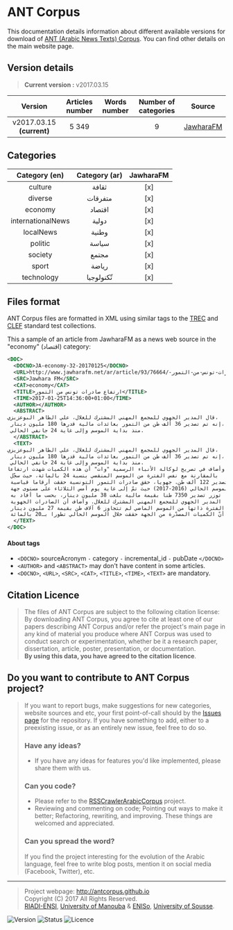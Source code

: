 ANT Corpus
=============================

This documentation details information about different available versions for download of [ANT (Arabic News Texts) Corpus](http://antcorpus.github.io).
You can find other details on the main website page.

Version details
---------------
> **Current version :** v2017.03.15

| Version  | Articles number | Words number | Number of categories | Source
| :------: | :-------------: | :---------: | :-------------------: | :-----:|
| v2017.03.15 **(current)** | 5 349  | | 9 | [JawharaFM](http://www.jawharafm.net/ar/) |

Categories
----------------

| Category (en)  | Category (ar) | JawharaFM |
| :------: | :-------------: | :---------: |
| culture | ثقافة | [x] |
| diverse | متفرقات | [x] |
| economy | اقتصاد | [x] |
| internationalNews | دولية | [x] |
| localNews | وطنية | [x] |
| politic | سياسة | [x] |
| society | مجتمع | [x] |
| sport | رياضة | [x] |
| technology | تّكنولوجيا | [x] |

Files format
----------------
ANT Corpus files are formatted in XML using similar tags to the [TREC](http://trec.nist.gov/) and [CLEF](http://www.clef-initiative.eu/) standard test collections.

This a sample of an article from JawharaFM as a news web source in the "economy" (اقتصاد) category:
```xml
<DOC>
  <DOCNO>JA-economy-32-20170125</DOCNO>
  <URL>http://www.jawharafm.net/ar/article/ارتفاع-صادرات-تونس-من-التمور-/93/76664</URL>
  <SRC>Jawhara FM</SRC>
  <CAT>economy</CAT>
  <TITLE>ارتفاع صادرات تونس من التمور</TITLE>
  <TIME>2017-01-25T14:36:00+01:00</TIME>
  <AUTHOR></AUTHOR>
  <ABSTRACT>
قال المدير الجهوي للمجمع المهني المشترك للغلال، علي الطاهر البوعزيزي،
 إنه تم تصدير 36 ألف طن من التمور بعائدات مالية قدرها 180 مليون دينار،
 منذ بداية الموسم وإلى غاية 24 جانفي الحالي.
  </ABSTRACT>
  <TEXT>
قال المدير الجهوي للمجمع المهني المشترك للغلال، علي الطاهر البوعزيزي،
 إنه تم تصدير 36 ألف طن من التمور بعائدات مالية قدرها 180 مليون دينار،
 منذ بداية الموسم وإلى غاية 24 جانفي الحالي.
وأضاف في تصريح لوكالة الأنباء الرسمية "وات" أن هذه الكميات شهدت ارتفاعا
 بالمقارنة مع نفس الفترة من الموسم المنقضي بنسبة 24 بالمائة، حيث سجّل
 تصدير 122 ألف طن. جهويا، حقق صادرات التمور التونسية حققت أرقاما قياسية
 للموسم الحالي (2016-2017) حيث تمّ إلى غاية يوم أمس الثلاثاء على مستوى جهة
 توزر تصدير 7350 طنا بقيمة مالية بلغت 38 مليون دينار، بحسب ما أفاد به
 المدير الجهوي للمجمع المهني المشترك للغلال. وأضاف أن الصادرات الجهوية
 خلال الفترة ذاتها من الموسم الماضي لم تتجاوز 6 آلاف طن بقيمة 27 مليون دينار،
 مشيرا الى أنّ الكميات المصدّرة من الجهة حققت خلال الموسم الحالي تطورا بـ20 بالمائة.
  </TEXT>
</DOC>
```
#### About tags
- `<DOCNO>` sourceAcronym `-` category `-` incremental_id `-` pubDate `</DOCNO>`
- `<AUTHOR>` and `<ABSTRACT>` may don't have content in some articles.
- `<DOCNO>`, `<URL>`, `<SRC>`, `<CAT>`, `<TITLE>`, `<TIME>`, `<TEXT>` are mandatory.


## Citation Licence
>The files of ANT Corpus are subject to the following citation license:   
>By downloading ANT Corpus, you agree to cite at least one of our papers describing ANT Corpus and/or refer the project's main page in any kind of material you produce where ANT Corpus was used to conduct search or experimentation, whether be it a research paper, dissertation, article, poster, presentation, or documentation.   
>**By using this data, you have agreed to the citation licence**.

## Do you want to contribute to ANT Corpus project?
> If you want to report bugs, make suggestions for new categories, website sources and etc, your first point-of-call should by the [Issues page](https://github.com/antcorpus/antcorpus.data/issues) for the repository. If you have something to add, either to a preexisting issue, or as an entirely new issue, feel free to do so.
> ### Have any ideas?
> - If you have any ideas for features you'd like implemented, please share them with us.
> ### Can you code?
> - Please refer to the [RSSCrawlerArabicCorpus](https://github.com/antcorpus/RSSCrawlerArabicCorpus) project.
> - Reviewing and commenting on code; Pointing out ways to make it better; Refactoring, rewriting, and improving. These things are welcomed and appreciated.
> ### Can you spread the word?
> If you find the project interesting for the evolution of the Arabic language, feel free to write blog posts, mention it on social media (Facebook, Twitter), etc.


----------------------
> Project webpage: <http://antcorpus.github.io>  
> Copyright (C) 2017 All Rights Reserved.  
> [RIADI-ENSI](http://www.riadi.rnu.tn/), [University of Manouba](http://www.uma.rnu.tn) & [ENISo](eniso.rnu.tn), [University of Sousse](http://www.uc.rnu.tn).  

![Version](https://img.shields.io/badge/last_version-v2017.03.15-green.svg)
![Status](https://img.shields.io/badge/status-beta-orange.svg)
![Licence](https://img.shields.io/badge/licence-Apache_2.0-blue.svg)
